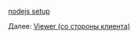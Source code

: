 [nodejs setup](viewer/nodejs.md ':include :type=markdown')

Далее: [Viewer (со стороны клиента)](viewer/2legged/ui)

